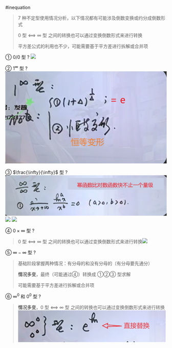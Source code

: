 #inequation

> 7 种不定型使用情况分析，以下情况都有可能涉及倒数变换或约分成倒数形式
> 
> 0 型 <==> ∞ 型 之间的转换也可以通过变换倒数形式来进行转换
> 
> 平方差公式的利用也不少，可能需要基于平方差进行拆解或合并项

① 0/0 型
?
![](asset/Pasted%20image%2020231122145043.png)


② $1^∞$ 型
?
![](asset/Pasted%20image%2020231124173343.png)


③ $\frac{\infty}{\infty}$ 型
?
![](asset/Pasted%20image%2020231124173635.png) ![](asset/Pasted%20image%2020231122210107.png) ![](asset/Pasted%20image%2020231122210318.png)


④ $0×\infty$ 型
?
> 0 型 <==> ∞ 型 之间的转换也可以通过变换倒数形式来进行转换![](asset/Pasted%20image%2020231122212630.png)


⑤ $\infty - \infty$ 型
?
> 基础阶段掌握两种情况：有分母的和没有分母的（有分母要先通分）
>
> **情况多变**，最终（可能通过④）转换成 ①②③ 型求解
>
> 可能需要基于平方差进行拆解或合并项



⑥ $\infty^0$ 和 $0^0$ 型
?
> **情况多变**，0 型 <==> ∞ 型 之间的转换也可以通过变换倒数形式来进行转换
> ![](asset/Pasted%20image%2020231124174803.png)
